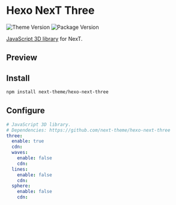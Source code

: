# Hexo NexT Three

![Theme Version](https://img.shields.io/badge/NexT-v7.3.0+-blue?style=flat-square)
![Package Version](https://img.shields.io/github/package-json/v/next-theme/hexo-next-three?style=flat-square)

[JavaScript 3D library](https://github.com/mrdoob/three.js) for NexT.

## Preview



## Install

```bash
npm install next-theme/hexo-next-three
```

## Configure

```yaml
# JavaScript 3D library.
# Dependencies: https://github.com/next-theme/hexo-next-three
three:
  enable: true
  cdn:
  waves:
    enable: false
    cdn:
  lines:
    enable: false
    cdn:
  sphere:
    enable: false
    cdn:
```
